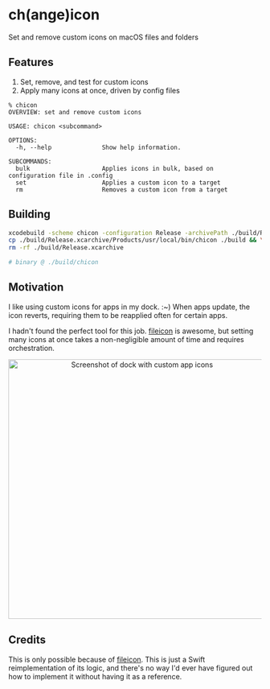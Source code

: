 # ch(ange)icon

Set and remove custom icons on macOS files and folders

## Features

1. Set, remove, and test for custom icons
2. Apply many icons at once, driven by config files

```
% chicon
OVERVIEW: set and remove custom icons

USAGE: chicon <subcommand>

OPTIONS:
  -h, --help              Show help information.

SUBCOMMANDS:
  bulk                    Applies icons in bulk, based on configuration file in .config
  set                     Applies a custom icon to a target
  rm                      Removes a custom icon from a target
```

## Building

```bash
xcodebuild -scheme chicon -configuration Release -archivePath ./build/Release clean archive && \
cp ./build/Release.xcarchive/Products/usr/local/bin/chicon ./build && \
rm -rf ./build/Release.xcarchive

# binary @ ./build/chicon
```

## Motivation

I like using custom icons for apps in my dock. :~) When apps update, the icon reverts, requiring them to be reapplied often for certain apps. 

I hadn't found the perfect tool for this job. [fileicon](https://github.com/mklement0/fileicon/tree/master) is awesome, but setting many icons at once takes a non-negligible amount of time and requires orchestration.

<div align="center">
  <img width="516" alt="Screenshot of dock with custom app icons" src="https://github.com/user-attachments/assets/fe49d0ba-f51a-4f8b-9063-41b5fb6e9e9a">
</div>

## Credits

This is only possible because of [fileicon](https://github.com/mklement0/fileicon/tree/master). This is just a Swift reimplementation of its logic, and there's no way I'd ever have figured out how to implement it without having it as a reference.
